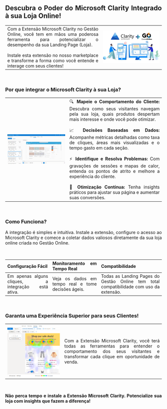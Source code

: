 <div style="text-align: justify">

## Descubra o Poder do Microsoft Clarity Integrado à sua Loja Online!

| | |
|-|-|
|Com a Extensão Microsoft Clarity no Gestão Online, você tem em mãos uma poderosa ferramenta para potencializar o desempenho da sua Landing Page (Loja). <br><br>Instale esta extensão no nosso marketplace e transforme a forma como você entende e interage com seus clientes!|![](https://github.com/Gestao-Online/public-docs/blob/f5c16bb4b2e834bfc462bf322180a42ba3292196/erp-v2/marketplace/extensions/me.clarity.gestao-online.loja/assets/extensao_clarity_loja_01.png?raw=true) |


<br>

### Por que integrar o Microsoft Clarity à sua Loja?

| | |
|-|-|
|![](https://github.com/Gestao-Online/public-docs/blob/f5c16bb4b2e834bfc462bf322180a42ba3292196/erp-v2/marketplace/extensions/me.clarity.gestao-online.loja/assets/extensao_clarity_loja_02.gif?raw=true) |🔍 **Mapeie o Comportamento do Cliente:** Descubra como seus visitantes navegam pela sua loja, quais produtos despertam mais interesse e onde você pode otimizar.<br><br>📈 **Decisões Baseadas em Dados:** Acompanhe métricas detalhadas como taxa de cliques, áreas mais visualizadas e o tempo gasto em cada seção.<br><br>⚡ **Identifique e Resolva Problemas:** Com gravações de sessões e mapas de calor, entenda os pontos de atrito e melhore a experiência do cliente.<br><br>🌟 **Otimização Contínua:** Tenha insights práticos para ajustar sua página e aumentar suas conversões.|

<br>

### Como Funciona?

A integração é simples e intuitiva. Instale a extensão, configure o acesso ao Microsoft Clarity e comece a coletar dados valiosos diretamente da sua loja online criada no Gestão Online.

<br>

|**Configuração Fácil** |**Monitoramento em Tempo Real** |**Compatibilidade** |
|-|-|-|
|Em apenas alguns cliques, a integração está ativa. |Veja os dados em tempo real e tome decisões ágeis. |Todas as Landing Pages do Gestão Online tem total compatibilidade com uso da extensão. |

<br>

### Garanta uma Experiência Superior para seus Clientes!

| | |
|-|-|
|![](https://github.com/Gestao-Online/public-docs/blob/ce65331fd4339e03f913c14e4a2e540a2e1bb3c7/erp-v2/marketplace/extensions/me.clarity.gestao-online.loja/assets/extensao_clarity_loja_03.png?raw=true)|Com a Extensão Microsoft Clarity, você terá todas as ferramentas para entender o comportamento dos seus visitantes e transformar cada clique em oportunidade de venda.|

<br>

**Não perca tempo e instale a Extensão Microsoft Clarity. Potencialize sua loja com insights que fazem a diferença!**

</div>